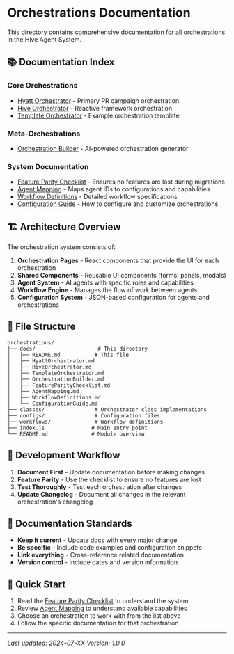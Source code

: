# Orchestrations Documentation

This directory contains comprehensive documentation for all orchestrations in the Hive Agent System.

## 📚 Documentation Index

### Core Orchestrations

- [Hyatt Orchestrator](./HyattOrchestrator.md) - Primary PR campaign orchestration
- [Hive Orchestrator](./HiveOrchestrator.md) - Reactive framework orchestration
- [Template Orchestrator](./TemplateOrchestrator.md) - Example orchestration template

### Meta-Orchestrations

- [Orchestration Builder](./OrchestrationBuilder.md) - AI-powered orchestration generator

### System Documentation

- [Feature Parity Checklist](./FeatureParityChecklist.md) - Ensures no features are lost during migrations
- [Agent Mapping](./AgentMapping.md) - Maps agent IDs to configurations and capabilities
- [Workflow Definitions](./WorkflowDefinitions.md) - Detailed workflow specifications
- [Configuration Guide](./ConfigurationGuide.md) - How to configure and customize orchestrations

## 🏗️ Architecture Overview

The orchestration system consists of:

1. **Orchestration Pages** - React components that provide the UI for each orchestration
2. **Shared Components** - Reusable UI components (forms, panels, modals)
3. **Agent System** - AI agents with specific roles and capabilities
4. **Workflow Engine** - Manages the flow of work between agents
5. **Configuration System** - JSON-based configuration for agents and orchestrations

## 📁 File Structure

```
orchestrations/
├── docs/                    # This directory
│   ├── README.md           # This file
│   ├── HyattOrchestrator.md
│   ├── HiveOrchestrator.md
│   ├── TemplateOrchestrator.md
│   ├── OrchestrationBuilder.md
│   ├── FeatureParityChecklist.md
│   ├── AgentMapping.md
│   ├── WorkflowDefinitions.md
│   └── ConfigurationGuide.md
├── classes/                # Orchestrator class implementations
├── configs/                # Configuration files
├── workflows/              # Workflow definitions
├── index.js               # Main entry point
└── README.md              # Module overview
```

## 🔄 Development Workflow

1. **Document First** - Update documentation before making changes
2. **Feature Parity** - Use the checklist to ensure no features are lost
3. **Test Thoroughly** - Test each orchestration after changes
4. **Update Changelog** - Document all changes in the relevant orchestration's changelog

## 📝 Documentation Standards

- **Keep it current** - Update docs with every major change
- **Be specific** - Include code examples and configuration snippets
- **Link everything** - Cross-reference related documentation
- **Version control** - Include dates and version information

## 🚀 Quick Start

1. Read the [Feature Parity Checklist](./FeatureParityChecklist.md) to understand the system
2. Review [Agent Mapping](./AgentMapping.md) to understand available capabilities
3. Choose an orchestration to work with from the list above
4. Follow the specific documentation for that orchestration

---

_Last updated: 2024-07-XX_
_Version: 1.0.0_
